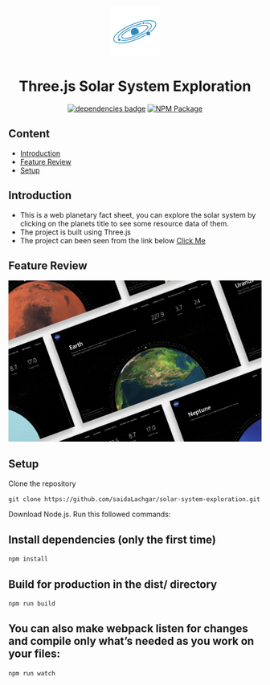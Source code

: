 <p align="center">
    <img width="100" src="https://github.com/saidaLachgar/solar-system-exploration/blob/main/dist/images/icon.png" alt="Three.js Solar Exploration">
</p>
<h1 align="center">Three.js Solar System Exploration</h1>

<p align="center">
  <a href="https://github.com/mrdoob/three.js/"><img src="https://img.shields.io/badge/dependencies-Three.js-brightgreen.svg" alt="dependencies badge"></a>
  <a href="https://www.npmjs.com/package/three" rel="nofollow"><img src="https://camo.githubusercontent.com/f66fa08048e7297bddab40ff398130fccfba137034eb3c72927cefc059d4cc5d/68747470733a2f2f696d672e736869656c64732e696f2f6e706d2f762f7468726565" alt="NPM Package"></a>
</p>


## Content

- [Introduction](#introduction)
- [Feature Review](#feature-review)
- [Setup](#setup)


## Introduction

* This is a web planetary fact sheet, you can explore the solar system by clicking on the planets title to see some resource data of them.<br>
* The project is built using Three.js <br>
* The project can been seen from the link below [Click Me](https://planetary-facts.netlify.app)

## Feature Review

![screenshot](https://github.com/saidaLachgar/solar-system-exploration/blob/main/screenshot.jpg?raw=true)

## Setup

 Clone the repository
```html
git clone https://github.com/saidaLachgar/solar-system-exploration.git
```
Download Node.js. Run this followed commands:

## Install dependencies (only the first time)
```html
npm install
```
## Build for production in the dist/ directory
```html
npm run build
```

## You can also make webpack listen for changes and compile only what’s needed as you work on your files:
```html
npm run watch
```
